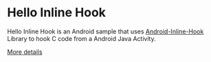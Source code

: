 Hello Inline Hook
=========
Hello Inline Hook is an Android sample that uses [Android-Inline-Hook](https://github.com/ele7enxxh/Android-Inline-Hook) Library to hook C code from a Android Java Activity.

[More details](http://ele7enxxh.com/Android-Arm-Inline-Hook.html)
